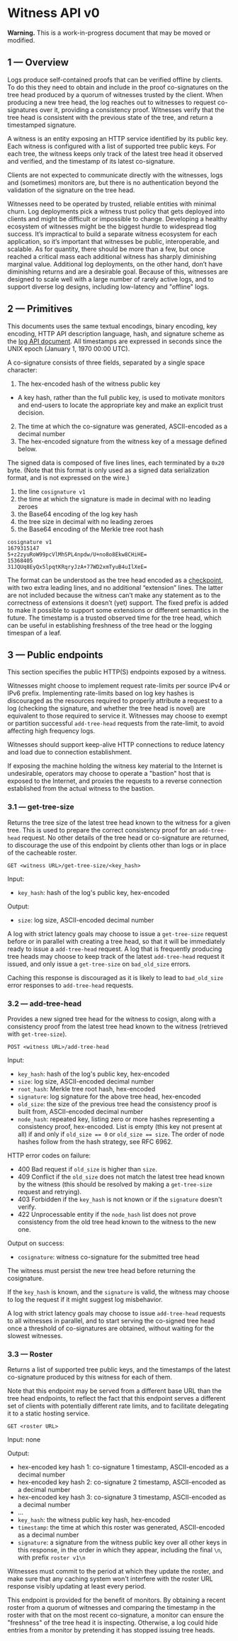 # Witness API v0

**Warning.**
This is a work-in-progress document that may be moved or modified.

## 1 — Overview

Logs produce self-contained proofs that can be verified offline by clients. To
do this they need to obtain and include in the proof co-signatures on the tree
head produced by a quorum of witnesses trusted by the client. When producing a
new tree head, the log reaches out to witnesses to request co-signatures over
it, providing a consistency proof. Witnesses verify that the tree head is
consistent with the previous state of the tree, and return a timestamped
signature.

A witness is an entity exposing an HTTP service identified by its public key.
Each witness is configured with a list of supported tree public keys. For each
tree, the witness keeps only track of the latest tree head it observed and
verified, and the timestamp of its latest co-signature.

Clients are not expected to communicate directly with the witnesses, logs and
(sometimes) monitors are, but there is no authentication beyond the validation
of the signature on the tree head.

Witnesses need to be operated by trusted, reliable entities with minimal churn.
Log deployments pick a witness trust policy that gets deployed into clients and
might be difficult or impossible to change. Developing a healthy ecosystem of
witnesses might be the biggest hurdle to widespread tlog success. It’s
impractical to build a separate witness ecosystem for each application, so it’s
important that witnesses be public, interoperable, and scalable. As for
quantity, there should be more than a few, but once reached a critical mass each
additional witness has sharply diminishing marginal value. Additional log
deployments, on the other hand, don’t have diminishing returns and are a
desirable goal. Because of this, witnesses are designed to scale well with a
large number of rarely active logs, and to support diverse log designs,
including low-latency and "offline" logs.

## 2 — Primitives

This documents uses the same textual encodings, binary encoding, key encoding,
HTTP API description language, hash, and signature scheme as the [log API
document](https://git.sigsum.org/sigsum/tree/doc/log.md). All timestamps are
expressed in seconds since the UNIX epoch (January 1, 1970 00:00 UTC).

A co-signature consists of three fields, separated by a single space character:

1. The hex-encoded hash of the witness public key
  * A key hash, rather than the full public key, is used to motivate monitors
    and end-users to locate the appropriate key and make an explicit trust decision.
2. The time at which the co-signature was generated,
   ASCII-encoded as a decimal number
3. The hex-encoded signature from the witness key of a message defined below.

The signed data is composed of five lines lines, each terminated by a `0x20`
byte. (Note that this format is only used as a signed data serialization format,
and is not expressed on the wire.)

1. the line `cosignature v1`
2. the time at which the signature is made in decimal with no leading zeroes
3. the Base64 encoding of the log key hash
4. the tree size in decimal with no leading zeroes
5. the Base64 encoding of the Merkle tree root hash

```
cosignature v1
1679315147
5+z2zyuRoW99pcVlMhSPL4npdw/U+no8o8Ekw8CHiHE=
15368405
31JQUq8EyQx5lpqtKRqryJzA+77WD2xmTyuB4uIlXeE=
```

The format can be understood as the tree head encoded as a
[checkpoint](https://github.com/transparency-dev/formats/blob/main/log/README.md#checkpoint-format),
with two extra leading lines, and no additional “extension” lines. The latter
are not included because the witness can’t make any statement as to the
correctness of extensions it doesn’t (yet) support. The fixed prefix is added to
make it possible to support some extensions or different semantics in the
future. The timestamp is a trusted observed time for the tree head, which can be
useful in establishing freshness of the tree head or the logging timespan of a
leaf.

## 3 — Public endpoints

This section specifies the public HTTP(S) endpoints exposed by a witness.

Witnesses might choose to implement request rate-limits per source IPv4 or IPv6
prefix. Implementing rate-limits based on log key hashes is discouraged as the
resources required to properly attribute a request to a log (checking the
signature, and whether the tree head is novel) are equivalent to those required
to service it. Witnesses may choose to exempt or partition successful
`add-tree-head` requests from the rate-limit, to avoid affecting high frequency
logs.

Witnesses should support keep-alive HTTP connections to reduce latency and load
due to connection establishment.

If exposing the machine holding the witness key material to the Internet is
undesirable, operators may choose to operate a "bastion" host that is exposed to
the Internet, and proxies the requests to a reverse connection established from
the actual witness to the bastion.

### 3.1 — get-tree-size

Returns the tree size of the latest tree head known to the witness for a given
tree. This is used to prepare the correct consistency proof for an
`add-tree-head` request. No other details of the tree head or co-signature are
returned, to discourage the use of this endpoint by clients other than logs or
in place of the cacheable roster.

```
GET <witness URL>/get-tree-size/<key_hash>
```

Input:
- `key_hash`: hash of the log's public key, hex-encoded

Output:
- `size`: log size, ASCII-encoded decimal number

A log with strict latency goals may choose to issue a `get-tree-size` request
before or in parallel with creating a tree head, so that it will be immediately
ready to issue a `add-tree-head` request. A log that is frequently producing
tree heads may choose to keep track of the latest `add-tree-head` request it
issued, and only issue a `get-tree-size` on `bad_old_size` errors.

Caching this response is discouraged as it is likely to lead to `bad_old_size`
error responses to `add-tree-head` requests.

### 3.2 — add-tree-head

Provides a new signed tree head for the witness to cosign, along with a
consistency proof from the latest tree head known to the witness (retrieved with
`get-tree-size`).

```
POST <witness URL>/add-tree-head
```

Input:
- `key_hash`: hash of the log's public key, hex-encoded
- `size`: log size, ASCII-encoded decimal number
- `root_hash`: Merkle tree root hash, hex-encoded
- `signature`: log signature for the above tree head, hex-encoded
- `old_size`: the size of the previous tree head the consistency proof is
  built from, ASCII-encoded decimal number
- `node_hash`: repeated key, listing zero or more hashes representing
  a consistency proof, hex-encoded. List is empty (this key not
  present at all) if and only if `old_size == 0` or `old_size ==
  size`. The order of node hashes follow from the hash strategy, see
  RFC 6962.

HTTP error codes on failure:
- 400 Bad request if `old_size` is higher than `size`.
- 409 Conflict if the `old_size` does not match the latest tree head known by the
  witness (this should be resolved by making a `get-tree-size` request and retrying).
- 403 Forbidden if the `key_hash` is not known or if the `signature` doesn't verify.
- 422 Unprocessable entity if the `node_hash` list does not prove consistency
  from the old tree head known to the witness to the new one.

Output on success:
- `cosignature`: witness co-signature for the submitted tree head

The witness must persist the new tree head before returning the cosignature.

If the `key_hash` is known, and the `signature` is valid, the witness may choose
to log the request if it might suggest log misbehavior.

A log with strict latency goals may choose to issue `add-tree-head` requests to
all witnesses in parallel, and to start serving the co-signed tree head once a
threshold of co-signatures are obtained, without waiting for the slowest
witnesses.

### 3.3 — Roster

Returns a list of supported tree public keys, and the timestamps of the latest
co-signature produced by this witness for each of them.

Note that this endpoint may be served from a different base URL than the tree
head endpoints, to reflect the fact that this endpoint serves a different set of
clients with potentially different rate limits, and to facilitate delegating it
to a static hosting service.

```
GET <roster URL>
```

Input: none

Output:
- hex-encoded key hash 1: co-signature 1 timestamp,
  ASCII-encoded as a decimal number
- hex-encoded key hash 2: co-signature 2 timestamp,
  ASCII-encoded as a decimal number
- hex-encoded key hash 3: co-signature 3 timestamp,
  ASCII-encoded as a decimal number
- ...
- `key_hash`: the witness public key hash, hex-encoded
- `timestamp`: the time at which this roster was generated, ASCII-encoded as a
  decimal number
- `signature`: a signature from the witness public key over all other keys in
  this response, in the order in which they appear, including the final `\n`,
  with prefix `roster v1\n`

Witnesses must commit to the period at which they update the roster, and make
sure that any caching system won't interfere with the roster URL response
visibly updating at least every period.

This endpoint is provided for the benefit of monitors. By obtaining a recent
roster from a quorum of witnesses and comparing the timestamp in the roster with
that on the most recent co-signature, a monitor can ensure the "freshness" of
the tree head it is inspecting. Otherwise, a log could hide entries from a
monitor by pretending it has stopped issuing tree heads.
